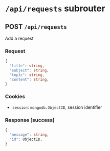 # `/api/requests` subrouter

## POST `/api/requests`
Add a request
### Request
```ts
{
  "title": string,
  "subject": string,
  "topic": string,
  "content": string,
}
```
### Cookies
- `session`: `mongodb.ObjectID`, session identifier

### Response \[success]
```ts
{
  "message": string,
  "id": ObjectID,
}
```

